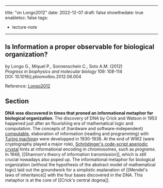 
---
title: "on Longo2012"
date: 2022-12-07
draft: false
showthedate: true
enabletoc: false
tags:
- lecture-note
---

## **Is Information a proper observable for biological organization?**     
by Longo G., Miquel P., Sonnenschein C., Soto A.M. (2012)   
*Progress in biophysics and molecular biology* 109: 108-114      
DOI: 10.1016/j.pbiomolbio.2012.06.004

Reference: [Longo2012](reference/Longo2012.md)

## Section 

**DNA was discovered in times that proned an informational metaphor for biological organization**. The discovery of DNA by Crick and Watson in 1953 happened just after an flourishing era of mathematical logic and computation. The concepts of (hardware and software-independent) [computable](definition/computable.md), elaboration of information (reading and programming) with [Turing machine](concept/Turing%20machine.md)s were developped in 1930-1936. At the end of WW2 (were cryptography played a major role), [Schrödinger's code-script aperiodic crystal](concept/Schrödinger's%20code-script%20aperiodic%20crystal.md) hints at informational encoding in chromosomes, such as *programs*. In 1948, [[Shannon's theory of information transmission]], which is still crucial nowadays also poped up. The informational metaphor for biological organization (without the hypothesis of the abstract model of mathematical logic) laid out the groundwork for a simplistic explanation of [[Mendel's laws of inheritance]] with the four bases discovered in the DNA. This metaphor is at the core of [[Crick's central dogma]]. 





